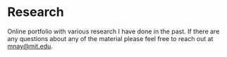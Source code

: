 # Research
Online portfolio with various research I have done in the past. If there are any questions about any of the material please feel free to reach out at mnay@mit.edu.
